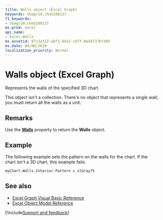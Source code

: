 ```yaml
---
title: Walls object (Excel Graph)
keywords: vbagr10.chm5208137
f1_keywords:
- vbagr10.chm5208137
ms.prod: excel
api_name:
- Excel.Walls
ms.assetid: 97c3a312-abf1-9da7-cbff-8e48737bf499
ms.date: 04/06/2019
localization_priority: Normal
---
```



# Walls object (Excel Graph)

Represents the walls of the specified 3D chart. 

This object isn't a collection. There's no object that represents a single wall; you must return all the walls as a unit.


## Remarks

Use the **[Walls](excel.walls-graph-property.md)** property to return the **Walls** object. 


## Example

The following example sets the pattern on the walls for the chart. If the chart isn't a 3D chart, this example fails.

```vb
myChart.Walls.Interior.Pattern = xlGray75
```

## See also

- [Excel Graph Visual Basic Reference](overview/excel/graph-visual-basic-reference.md)
- [Excel Object Model Reference](overview/excel/object-model.md)

[!include[Support and feedback](~/includes/feedback-boilerplate.md)]
